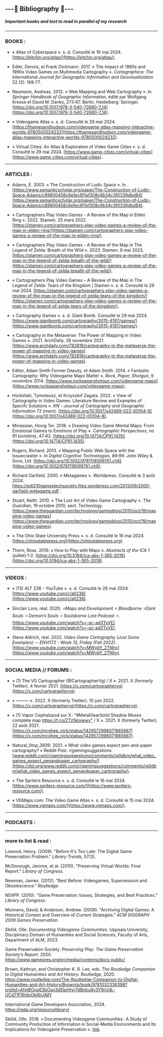 ## ---📖 Bibliography 📖---

##### Important books and text to read in parallel of my research

---
### BOOKS :

- « Atlas of Cyberspace ». s. d. Consulté le 16 mai 2024. [https://kitchin.org/atlas/](https://kitchin.org/atlas/).

- Edler, Dennis, et Frank Dickmann. 2017. « The Impact of 1980s and 1990s Video Games on Multimedia Cartography ». _Cartographica: The International Journal for Geographic Information and Geovisualization_ 52 (2): 168‑77.

- Neumann, Andreas. 2012. « Web Mapping and Web Cartography ». In _Springer Handbook of Geographic Information_, édité par Wolfgang Kresse et David M. Danko, 273‑87. Berlin, Heidelberg: Springer. [https://doi.org/10.1007/978-3-540-72680-7_14](https://doi.org/10.1007/978-3-540-72680-7_14).

- « Videogame Atlas ». s. d. Consulté le 29 mai 2024. [https://thamesandhudson.com/videogame-atlas-mapping-interactive-worlds-9780500024232](https://thamesandhudson.com/videogame-atlas-mapping-interactive-worlds-9780500024232).

- « Virtual Cities: An Atlas & Exploration of Video Game Cities ». s. d. Consulté le 29 mai 2024. [https://www.game-cities.com/virtual-cities](https://www.game-cities.com/virtual-cities).

----
### ARTICLES :

- Adams, E. 2003. « The Construction of Ludic Space ». In . [https://www.semanticscholar.org/paper/The-Construction-of-Ludic-Space-Adams/c89800458c6e1ec6f1ef308c6b34c3f0339dbd84](https://www.semanticscholar.org/paper/The-Construction-of-Ludic-Space-Adams/c89800458c6e1ec6f1ef308c6b34c3f0339dbd84).

- « Cartographers Play Video Games - A Review of the Map in Elden Ring ». 2022. Stamen. 25 mars 2022. [https://stamen.com/cartographers-play-video-games-a-review-of-the-map-in-elden-ring/](https://stamen.com/cartographers-play-video-games-a-review-of-the-map-in-elden-ring/).

- « Cartographers Play Video Games - A Review of the Map in The Legend of Zelda: Breath of the Wild ». 2023. Stamen. 8 mai 2023. [https://stamen.com/cartographers-play-video-games-a-review-of-the-map-in-the-legend-of-zelda-breath-of-the-wild/](https://stamen.com/cartographers-play-video-games-a-review-of-the-map-in-the-legend-of-zelda-breath-of-the-wild/).

- « Cartographers Play Video Games – A Review of the Map in The Legend of Zelda: Tears of the Kingdom | Stamen ». s. d. Consulté le 29 mai 2024. [https://stamen.com/cartographers-play-video-games-a-review-of-the-map-in-the-legend-of-zelda-tears-of-the-kingdom/](https://stamen.com/cartographers-play-video-games-a-review-of-the-map-in-the-legend-of-zelda-tears-of-the-kingdom/).

- « Cartography Games ». s. d. Giant Bomb. Consulté le 29 mai 2024. [https://www.giantbomb.com/cartography/3015-4197/games/](https://www.giantbomb.com/cartography/3015-4197/games/).

- « Cartography in the Metaverse: The Power of Mapping in Video Games ». 2021. ArchDaily. 26 novembre 2021. [https://www.archdaily.com/782818/cartography-in-the-metaverse-the-power-of-mapping-in-video-games](https://www.archdaily.com/782818/cartography-in-the-metaverse-the-power-of-mapping-in-video-games).

- Editor, Adam Smith Former Deputy, et Adam Smith. 2014. « Fantastic Cartography: Why Videogame Maps Matter ». _Rock, Paper, Shotgun_, 9 novembre 2014. [https://www.rockpapershotgun.com/videogame-maps](https://www.rockpapershotgun.com/videogame-maps).

- Horbiński, Tymoteusz, et Krzysztof Zagata. 2022. « View of Cartography in Video Games: Literature Review and Examples of Specifc Solutions ». _KN - Journal of Cartography and Geographic Information_ 72 (mars). [https://doi.org/10.1007/s42489-022-00104-8](https://doi.org/10.1007/s42489-022-00104-8).

- Minassian, Hovig Ter. 2018. « Drawing Video Game Mental Maps: From Emotional Games to Emotions of Play ». _Cartographic Perspectives_, no 91 (octobre), 47‑62. [https://doi.org/10.14714/CP91.1435](https://doi.org/10.14714/CP91.1435).

- Rogers, Richard. 2013. « Mapping Public Web Space with the Issuecrawler ». In _Digital Cognitive Technologies_, 89‑99. John Wiley & Sons, Ltd. [https://doi.org/10.1002/9781118599761.ch6](https://doi.org/10.1002/9781118599761.ch6).

- Richard Garfield. 2000. « Metagames ». Worldpress. Consulté le 3 août 2024. https://edt210gamestechsociety.files.wordpress.com/2013/09/2000-garfield-metagame.pdf . 

- Stuart, Keith. 2010. « The Lost Art of Video Game Cartography ». _The Guardian_, 19 octobre 2010, sect. Technology. [https://www.theguardian.com/technology/gamesblog/2010/oct/19/mapping-video-games](https://www.theguardian.com/technology/gamesblog/2010/oct/19/mapping-video-games).

- « The Ohio State University Press ». s. d. Consulté le 16 mai 2024. [https://ohiostatepress.org](https://ohiostatepress.org).

- Thorn, Ross. 2019. « How to Play with Maps ». _Abstracts of the ICA_ 1 (juillet):1‑2. [https://doi.org/10.5194/ica-abs-1-365-2019](https://doi.org/10.5194/ica-abs-1-365-2019).

---
### VIDEOS :

- « (13) ALT 236 - YouTube ». s. d. Consulté le 26 mai 2024. [https://www.youtube.com/c/alt236](https://www.youtube.com/c/alt236).

- Sinclair Lore, réal. 2020. _⭐Maps and Development ⭐ Bloodborne ⭐Dark Souls ⭐ Demon’s Souls ⭐ Soulsborne Lore Podcast ⭐_. [https://www.youtube.com/watch?v=-ac-ad3TxVE](https://www.youtube.com/watch?v=-ac-ad3TxVE).

- Steve Aldrich, réal. 2022. _Video Game Cartography (Just Some Examples) -- ENVI172 - Week 13, Friday (Fall 2022)_. [https://www.youtube.com/watch?v=MWybY_2TNho](https://www.youtube.com/watch?v=MWybY_2TNho).


---
### SOCIAL MEDIA // FORUMS :

- « (1) The VG Cartographer (@CartographerVg) / X ». 2021. X (formerly Twitter). 4 février 2021. [https://x.com/cartographervg](https://x.com/cartographervg).

- « ——— ». 2022. X (formerly Twitter). 10 juin 2022. [https://x.com/cartographervg](https://x.com/cartographervg).

- « (1) Vapor Cephalopod sur X : “#MetalGearSolid Shadow Moses complete map https://t.co/ZTz5kjxwwy” / X ». 2021. X (formerly Twitter). 22 août 2021. [https://x.com/mcghee_nick/status/1429572996071665667](https://x.com/mcghee_nick/status/1429572996071665667).

- Natural_Stop_3939. 2021. « What video games expect pen-and-paper cartography? » Reddit Post. _r/gamingsuggestions_. [www.reddit.com/r/gamingsuggestions/comments/ra0dbm/what_video_games_expect_penandpaper_cartography/](https://doi.org/www.reddit.com/r/gamingsuggestions/comments/ra0dbm/what_video_games_expect_penandpaper_cartography/).

- « The Spriters Resource ». s. d. Consulté le 16 mai 2024. [https://www.spriters-resource.com/](https://www.spriters-resource.com/).

- « VGMaps.com: The Video Game Atlas ». s. d. Consulté le 15 mai 2024. [https://www.vgmaps.com/](https://www.vgmaps.com/).

---
### PODCASTS :



---
### more to list & read : 

Lowood, Henry. (2009). "Before It's Too Late: The Digital Game Preservation Problem." _Library Trends,_ 57(3).

McDonough, Jerome, et al. (2010). "Preserving Virtual Worlds: Final Report." _Library of Congress._

Newman, James. (2012). "Best Before: Videogames, Supersession and Obsolescence." _Routledge._

NDIIPP. (2010). "Game Preservation: Issues, Strategies, and Best Practices." _Library of Congress._

Monnens, David, & Anderson, Andrew. (2009). "Archiving Digital Games: A Historical Context and Overview of Current Strategies." _ACM SIGGRAPH 2009 Games Preservation._

Sköld, Olle. _Documenting Videogame Communities_. Uppsala University, Disciplinary Domain of Humanities and Social Sciences, Faculty of Arts, Department of ALM, 2023.

Game Preservation Society. _Preserving Play: The Game Preservation Society’s Report_. 2020. https://www.gamepres.org/en/media/contents/docs-public/

Brown, Kathryn, and Christopher K. R. Lee, eds. _The Routledge Companion to Digital Humanities and Art History_. Routledge, 2020. https://www.routledge.com/The-Routledge-Companion-to-Digital-Humanities-and-Art-History/Brown/p/book/9781032336398?srsltid=AfmBOopE3bOan3d5IpHtyr7dBnbu6y3Y9rUdL-UCd71FRh9sOb6hJjMY

International Game Developers Association, 2024. https://igda.org/resourcelibrary/

Sköld, Olle. 2018. « Documenting Videogame Communities : A Study of Community Production of Information in Social-Media Environments and Its Implications for Videogame Preservation ». [link](https://urn.kb.se/resolve?urn=urn:nbn:se:uu:diva-336748).

